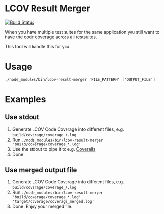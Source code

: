 # LCOV Result Merger
[![Build Status](https://travis-ci.org/mweibel/lcov-result-merger.png)](https://travis-ci.org/mweibel/lco-result-merger)

When you have multiple test suites for the same application you still want to
have the code coverage across all testsuites.

This tool will handle this for you.

# Usage

`./node_modules/bin/lcov-result-merger 'FILE_PATTERN' ['OUTPUT_FILE']`


# Examples

## Use stdout
1. Generate LCOV Code Coverage into different files, e.g. `build/coverage/coverage_X.log`
2. Run `./node_modules/bin/lcov-result-merger 'build/coverage/coverage_*.log'`
3. Use the stdout to pipe it to e.g. [Coveralls](http://coveralls.io)
4. Done.

## Use merged output file
1. Generate LCOV Code Coverage into different files, e.g. `build/coverage/coverage_X.log`
2. Run `./node_modules/bin/lcov-result-merger 'build/coverage/coverage_*.log' 'target/coverage/coverage_merged.log'`
3. Done. Enjoy your merged file.

